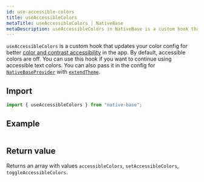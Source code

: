 ```yaml
---
id: use-accessible-colors
title: useAccessibleColors
metaTitle: useAccessibleColors | NativeBase
metaDescription: useAccessibleColors in NativeBase is a custom hook that updates your color config for better color contrast and accessibility in the app. Read on for more info.
---
```


`useAccessibleColors` is a custom hook that updates your color config for better [color and contrast accessibility](https://web.dev/color-and-contrast-accessibility/) in the app. By default, accessible colors are off. You can use this hook if you want to continue using accessible text colors. You can also pass it in the config for [`NativeBaseProvider`](setup-provider.md) with [`extendTheme`](/setup-provider#h2-add-custom-theme-optional).

## Import

```jsx
import { useAccessibleColors } from "native-base";
```

## Example

```ComponentSnackPlayer path=hooks,useAccessibleColors,Basic.tsx

```

## Return value

Returns an array with values `accessibleColors`, `setAccessibleColors`, `toggleAccessibleColors`.
